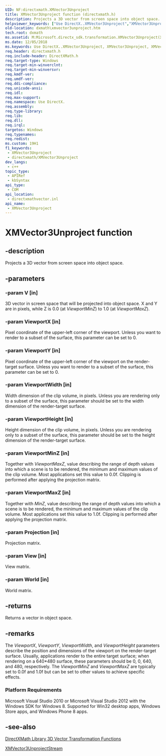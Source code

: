```yaml
---
UID: NF:directxmath.XMVector3Unproject
title: XMVector3Unproject function (directxmath.h)
description: Projects a 3D vector from screen space into object space.
helpviewer_keywords: ["Use DirectX..XMVector3Unproject","XMVector3Unproject","XMVector3Unproject method [DirectX Math Support APIs]","dxmath.xmvector3unproject"]
old-location: dxmath\xmvector3unproject.htm
tech.root: dxmath
ms.assetid: M:Microsoft.directx_sdk.transformation.XMVector3Unproject(XMVECTOR,float,float,float,float,float,float,XMMATRIX,XMMATRIX,XMMATRIX)
ms.date: 12/05/2018
ms.keywords: Use DirectX..XMVector3Unproject, XMVector3Unproject, XMVector3Unproject method [DirectX Math Support APIs], dxmath.xmvector3unproject
req.header: directxmath.h
req.include-header: DirectXMath.h
req.target-type: Windows
req.target-min-winverclnt: 
req.target-min-winversvr: 
req.kmdf-ver: 
req.umdf-ver: 
req.ddi-compliance: 
req.unicode-ansi: 
req.idl: 
req.max-support: 
req.namespace: Use DirectX.
req.assembly: 
req.type-library: 
req.lib: 
req.dll: 
req.irql: 
targetos: Windows
req.typenames: 
req.redist: 
ms.custom: 19H1
f1_keywords:
 - XMVector3Unproject
 - directxmath/XMVector3Unproject
dev_langs:
 - c++
topic_type:
 - APIRef
 - kbSyntax
api_type:
 - COM
api_location:
 - directxmathvector.inl
api_name:
 - XMVector3Unproject
---
```


# XMVector3Unproject function


## -description

Projects a 3D vector from screen space into object space.

## -parameters

### -param V [in]

3D vector in screen space that will be projected into object space. X and Y are in pixels, while Z is 0.0 (at <i>ViewportMinZ</i>) to 1.0 (at <i>ViewportMaxZ</i>).

### -param ViewportX [in]

Pixel coordinate of the upper-left corner of the viewport. Unless you want to render to a subset of the surface, this parameter can be set to 0.

### -param ViewportY [in]

Pixel coordinate of the upper-left corner of the viewport on the render-target surface. Unless you want to render to a subset of the surface, this parameter can be set to 0.

### -param ViewportWidth [in]

Width dimension of the clip volume, in pixels. Unless you are rendering only to a subset of the surface, this parameter should be set to the width dimension of the render-target surface.

### -param ViewportHeight [in]

Height dimension of the clip volume, in pixels. Unless you are rendering only to a subset of the surface, this parameter should be set to the height dimension of the render-target surface.

### -param ViewportMinZ [in]

Together with <i>ViewportMaxZ</i>, value describing the range of depth values into which a scene is to be rendered, the minimum and maximum values of the clip volume. Most applications set this value to 0.0f. Clipping is performed after applying the projection matrix.

### -param ViewportMaxZ [in]

Together with <i>MinZ</i>, value describing the range of depth values into which a scene is to be rendered, the minimum and maximum values of the clip volume. Most applications set this value to 1.0f. Clipping is performed after applying the projection matrix.

### -param Projection [in]

Projection matrix.

### -param View [in]

View matrix.

### -param World [in]

World matrix.

## -returns

Returns a vector in object space.

## -remarks

The <i>ViewportX</i>, <i>ViewportY</i>, <i>ViewportWidth</i>, and <i>ViewportHeight</i> parameters describe the position and dimensions of the viewport on the render-target surface. Usually, applications render to the entire target surface; when rendering on a 640*480 surface, these parameters should be 0, 0, 640, and 480, respectively. The <i>ViewportMinZ</i> and <i>ViewportMaxZ</i> are typically set to 0.0f and 1.0f but can be set to other values to achieve specific effects.

<h3><a id="Platform_Requirements"></a><a id="platform_requirements"></a><a id="PLATFORM_REQUIREMENTS"></a>Platform Requirements</h3>
Microsoft Visual Studio 2010 or Microsoft Visual Studio 2012 with the Windows SDK for Windows 8. Supported for Win32 desktop apps, Windows Store apps, and Windows Phone 8 apps.

## -see-also

<a href="https://docs.microsoft.com/windows/desktop/dxmath/ovw-xnamath-reference-functions-vector3-transformation">DirectXMath Library 3D Vector Transformation Functions</a>



<a href="https://docs.microsoft.com/windows/desktop/api/directxmath/nf-directxmath-xmvector3unprojectstream">XMVector3UnprojectStream</a>

